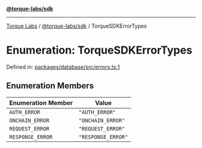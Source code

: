 [**@torque-labs/sdk**](../../../@torque-labs/sdk/README.md)

***

[Torque Labs](../../../README.md) / [@torque-labs/sdk](../README.md) / TorqueSDKErrorTypes

# Enumeration: TorqueSDKErrorTypes

Defined in: [packages/database/src/errors.ts:1](https://github.com/torque-labs/monorepo/blob/9238a1f6167cf2d739205996110f18c02ed8a04f/packages/database/src/errors.ts#L1)

## Enumeration Members

| Enumeration Member | Value |
| ------ | ------ |
| <a id="auth_error"></a> `AUTH_ERROR` | `"AUTH_ERROR"` |
| <a id="onchain_error"></a> `ONCHAIN_ERROR` | `"ONCHAIN_ERROR"` |
| <a id="request_error"></a> `REQUEST_ERROR` | `"REQUEST_ERROR"` |
| <a id="response_error"></a> `RESPONSE_ERROR` | `"RESPONSE_ERROR"` |
